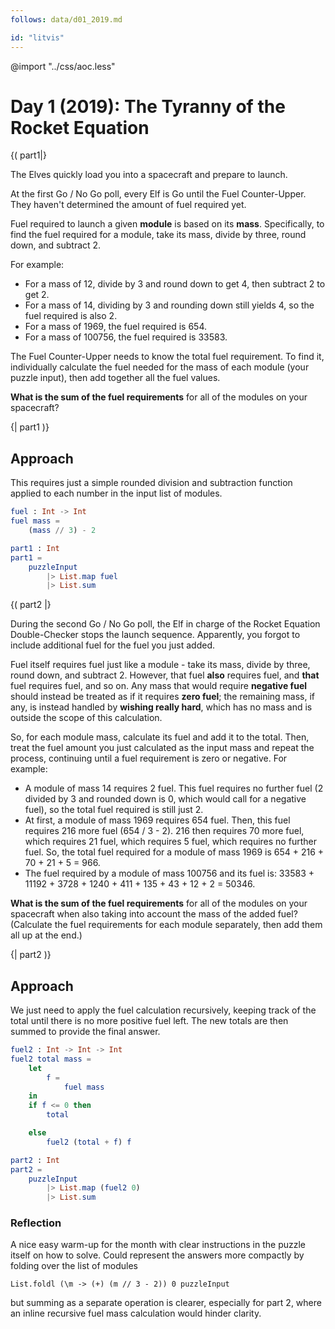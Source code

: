 ```yaml
---
follows: data/d01_2019.md

id: "litvis"
---
```


@import "../css/aoc.less"

# Day 1 (2019): The Tyranny of the Rocket Equation

{( part1|}

The Elves quickly load you into a spacecraft and prepare to launch.

At the first Go / No Go poll, every Elf is Go until the Fuel Counter-Upper. They haven't determined the amount of fuel required yet.

Fuel required to launch a given **module** is based on its **mass**. Specifically, to find the fuel required for a module, take its mass, divide by three, round down, and subtract 2.

For example:

- For a mass of 12, divide by 3 and round down to get 4, then subtract 2 to get 2.
- For a mass of 14, dividing by 3 and rounding down still yields 4, so the fuel required is also 2.
- For a mass of 1969, the fuel required is 654.
- For a mass of 100756, the fuel required is 33583.

The Fuel Counter-Upper needs to know the total fuel requirement. To find it, individually calculate the fuel needed for the mass of each module (your puzzle input), then add together all the fuel values.

**What is the sum of the fuel requirements** for all of the modules on your spacecraft?

{| part1 )}

## Approach

This requires just a simple rounded division and subtraction function applied to each number in the input list of modules.

```elm {l}
fuel : Int -> Int
fuel mass =
    (mass // 3) - 2
```

```elm {l r}
part1 : Int
part1 =
    puzzleInput
        |> List.map fuel
        |> List.sum
```

{( part2 |}

During the second Go / No Go poll, the Elf in charge of the Rocket Equation Double-Checker stops the launch sequence. Apparently, you forgot to include additional fuel for the fuel you just added.

Fuel itself requires fuel just like a module - take its mass, divide by three, round down, and subtract 2. However, that fuel **also** requires fuel, and **that** fuel requires fuel, and so on. Any mass that would require **negative fuel** should instead be treated as if it requires **zero fuel**; the remaining mass, if any, is instead handled by **wishing really hard**, which has no mass and is outside the scope of this calculation.

So, for each module mass, calculate its fuel and add it to the total. Then, treat the fuel amount you just calculated as the input mass and repeat the process, continuing until a fuel requirement is zero or negative. For example:

- A module of mass 14 requires 2 fuel. This fuel requires no further fuel (2 divided by 3 and rounded down is 0, which would call for a negative fuel), so the total fuel required is still just 2.
- At first, a module of mass 1969 requires 654 fuel. Then, this fuel requires 216 more fuel (654 / 3 - 2). 216 then requires 70 more fuel, which requires 21 fuel, which requires 5 fuel, which requires no further fuel. So, the total fuel required for a module of mass 1969 is 654 + 216 + 70 + 21 + 5 = 966.
- The fuel required by a module of mass 100756 and its fuel is: 33583 + 11192 + 3728 + 1240 + 411 + 135 + 43 + 12 + 2 = 50346.

**What is the sum of the fuel requirements** for all of the modules on your spacecraft when also taking into account the mass of the added fuel? (Calculate the fuel requirements for each module separately, then add them all up at the end.)

{| part2 )}

## Approach

We just need to apply the fuel calculation recursively, keeping track of the total until there is no more positive fuel left. The new totals are then summed to provide the final answer.

```elm {l}
fuel2 : Int -> Int -> Int
fuel2 total mass =
    let
        f =
            fuel mass
    in
    if f <= 0 then
        total

    else
        fuel2 (total + f) f
```

```elm {l r}
part2 : Int
part2 =
    puzzleInput
        |> List.map (fuel2 0)
        |> List.sum
```

### Reflection

A nice easy warm-up for the month with clear instructions in the puzzle itself on how to solve. Could represent the answers more compactly by folding over the list of modules

    List.foldl (\m -> (+) (m // 3 - 2)) 0 puzzleInput

but summing as a separate operation is clearer, especially for part 2, where an inline recursive fuel mass calculation would hinder clarity.
